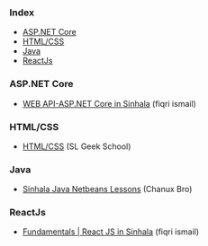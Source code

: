 ### Index

* [ASP.NET Core](#asp.net_core)
* [HTML/CSS](#html/css)
* [Java](#java)
* [ReactJs](#reactjs)


### ASP.NET Core

* [WEB API-ASP.NET Core in Sinhala](https://youtube.com/playlist?list=PLvvtf05eMZ2CpeAsq93DqWJHHyvCSa2Qn) (fiqri ismail)


### HTML/CSS

* [HTML/CSS](https://youtube.com/playlist?list=PLWAgeLqk4SjDlN6nHs91rECgx4PbzfoZh) (SL Geek School)


### Java

* [Sinhala Java Netbeans Lessons](https://youtube.com/playlist?list=PLA3ZeQncjeVu9VHevp2SmPCQ9muVO3fEB) (Chanux Bro)


### ReactJs

* [Fundamentals | React JS in Sinhala](https://youtube.com/playlist?list=PLvvtf05eMZ2DpDyWwmAjEuicvVxx4vIYB)  (fiqri ismail)

